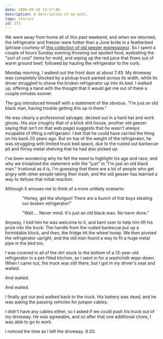 ```yaml
---
date: 2008-06-18 13:17:06
description: A description of my post.
tags: stories
id: 373
---
```

We were away from home all of this past weekend, and when we returned, the refrigerator and freezer were hotter than a June bride in a featherbed (phrase courtesy of <a href="http://www.rootsweb.ancestry.com/~genepool/amerispeak/weather.htm" target="_blank">this collection of old geezer expressions</a>).  So I spent a couple of hours Sunday evening throwing out spoiled food, eyeballing the "sort of cool" items for mold, and wiping up the red juice that flows out of warm ground beef, followed by hauling the refrigerator to the curb.
<!--more-->
Monday morning, I walked out the front door at about 7:45.  My driveway was completely blocked by a pickup truck parked across its width, while its driver struggled to shove the broken refrigerator up into its bed.  I walked up, offering a hand with the thought that it would get me out of there a couple minutes sooner.  

The guy introduced himself with a statement of the obvious.  "I'm just an old black man, having trouble getting this up in there."

He was clearly a professional salvager, decked out in a hard hat and work gloves.  His size (roughly that of a brick shit house, another old geezer saying that isn't on that web page) suggests that he wasn't always incapable of lifting a refrigerator.  I bet that he could have carried the thing on his back 20 years ago.  But on top of the weight of the refrigerator, he was struggling with limited truck bed space, due to the rusted out barbecue pit and flimsy metal shelving that he had also picked up.
 
I've been wondering why he felt the need to highlight his age and race, and why we trivialized the statement with the "just" in "I'm just an old black man."  Irrational as it is, I'm guessing that there are a lot of people who get angry with other people taking their trash, and the old geezer has learned a way to defuse that initial reaction.

Although it amuses me to think of a more unlikely scenario:

<div style="padding-left:4em">"Honey, get the shotgun!  There are a bunch of frat boys stealing our broken refrigerator!"

"Wait....  Never mind.  It's just an old black man.  No harm done."</div>

Anyway, I told him he was welcome to it, and bent over to help him lift his prize into the truck.  The handle from the rusted barbecue put up a formidable block, and then, the fridge hit the wheel hump.  We then pivoted the refrigerator upright, and the old man found a way to fit a huge metal pipe in the bed too.

I was covered in all of the dirt stuck to the bottom of a 13-year-old refrigerator in a pet-filled kitchen, so I went in for a washcloth wipe-down.  When I came out, the truck was still there, but I got in my driver's seat and waited.

And waited.

And waited.

I finally got out and walked back to the truck.  His battery was dead, and he was asking the passing vehicles for jumper cables.

I didn't have any cables either, so I asked if we could push his truck out of my driveway.  He was agreeable, and so after that one additional chore, I was able to go to work.

I noticed the time as I left the driveway.  8:20.